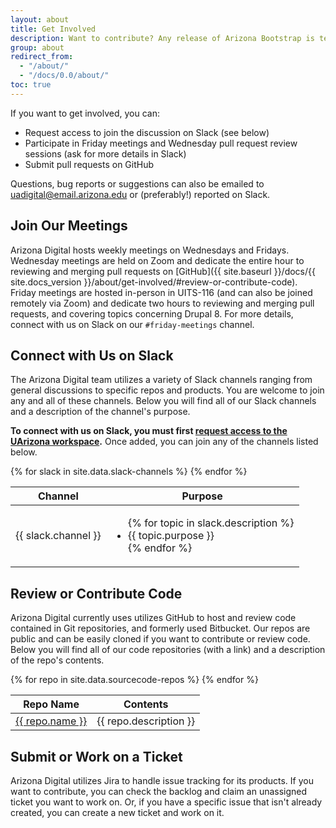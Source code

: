 ```yaml
---
layout: about
title: Get Involved
description: Want to contribute? Any release of Arizona Bootstrap is tested and ready to use, but improvements to the framework are in everyone's best interest.
group: about
redirect_from:
  - "/about/"
  - "/docs/0.0/about/"
toc: true
---
```


If you want to get involved, you can:

<ul>
  <li>Request access to join the discussion on Slack (see below)</li>
  <li>Participate in Friday meetings and Wednesday pull request review sessions (ask for more details in Slack)</li>
  <li>Submit pull requests on GitHub</li>
</ul>

Questions, bug reports or suggestions can also be emailed to [uadigital@email.arizona.edu](mailto:uadigital@email.arizona.edu) or (preferably!) reported on Slack.

## Join Our Meetings

Arizona Digital hosts weekly meetings on Wednesdays and Fridays. Wednesday meetings are held on Zoom and dedicate the entire hour to reviewing and merging pull requests on [GitHub]({{ site.baseurl }}/docs/{{ site.docs_version }}/about/get-involved/#review-or-contribute-code). Friday meetings are hosted in-person in UITS-116 (and can also be joined remotely via Zoom) and dedicate two hours to reviewing and merging pull requests, and covering topics concerning Drupal 8. For more details, connect with us on Slack on our `#friday-meetings` channel.

## Connect with Us on Slack

The Arizona Digital team utilizes a variety of Slack channels ranging from general discussions to specific repos and products. You are welcome to join any and all of these channels. Below you will find all of our Slack channels and a description of the channel's purpose.

<strong>To connect with us on Slack, you must first <a href="https://quickstart.arizona.edu/join-us-on-slack" target="_blank">request access to the UArizona workspace</a>.</strong> Once added, you can join any of the channels listed below.

<table class="table table-striped">
  <thead class="thead-dark">
    <tr>
      <th scope="col">Channel</th>
      <th scope="col">Purpose</th>
    </tr>
  </thead>
  <tbody>{% for slack in site.data.slack-channels %}
    <tr{% if slack.channel == "#friday-meetings" %} class="table-success"{% endif %}>
      <td>{{ slack.channel }}</td>
      <td>
        <ul>{% for topic in slack.description %}
          <li>{{ topic.purpose }}</li>{% endfor %}
        </ul>
      </td>
    </tr>{% endfor %}
  </tbody>
</table>

## Review or Contribute Code

Arizona Digital currently uses utilizes GitHub to host and review code contained in Git repositories, and formerly used Bitbucket. Our repos are public and can be easily cloned if you want to contribute or review code. Below you will find all of our code repositories (with a link) and a description of the repo's contents.

<table class="table table-striped">
  <thead class="thead-dark">
    <tr>
      <th scope="col">Repo Name</th>
      <th scope="col">Contents</th>
    </tr>
  </thead>
  <tbody>{% for repo in site.data.sourcecode-repos %}
    <tr>
      <td><a href="{{ repo.link }}" target="_blank">{{ repo.name }}</a></td>
      <td>{{ repo.description }}</td>
    </tr>{% endfor %}
  </tbody>
</table>

## Submit or Work on a Ticket

Arizona Digital utilizes Jira to handle issue tracking for its products. If you want to contribute, you can check the backlog and claim an unassigned ticket you want to work on. Or, if you have a specific issue that isn't already created, you can create a new ticket and work on it.
